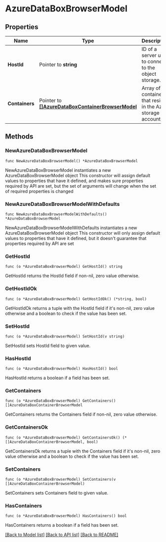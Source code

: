 # AzureDataBoxBrowserModel

## Properties

Name | Type | Description | Notes
------------ | ------------- | ------------- | -------------
**HostId** | Pointer to **string** | ID of a server used to connect to the object storage. | [optional] 
**Containers** | Pointer to [**[]AzureDataBoxContainerBrowserModel**](AzureDataBoxContainerBrowserModel.md) | Array of containers that reside in the Azure storage account. | [optional] 

## Methods

### NewAzureDataBoxBrowserModel

`func NewAzureDataBoxBrowserModel() *AzureDataBoxBrowserModel`

NewAzureDataBoxBrowserModel instantiates a new AzureDataBoxBrowserModel object
This constructor will assign default values to properties that have it defined,
and makes sure properties required by API are set, but the set of arguments
will change when the set of required properties is changed

### NewAzureDataBoxBrowserModelWithDefaults

`func NewAzureDataBoxBrowserModelWithDefaults() *AzureDataBoxBrowserModel`

NewAzureDataBoxBrowserModelWithDefaults instantiates a new AzureDataBoxBrowserModel object
This constructor will only assign default values to properties that have it defined,
but it doesn't guarantee that properties required by API are set

### GetHostId

`func (o *AzureDataBoxBrowserModel) GetHostId() string`

GetHostId returns the HostId field if non-nil, zero value otherwise.

### GetHostIdOk

`func (o *AzureDataBoxBrowserModel) GetHostIdOk() (*string, bool)`

GetHostIdOk returns a tuple with the HostId field if it's non-nil, zero value otherwise
and a boolean to check if the value has been set.

### SetHostId

`func (o *AzureDataBoxBrowserModel) SetHostId(v string)`

SetHostId sets HostId field to given value.

### HasHostId

`func (o *AzureDataBoxBrowserModel) HasHostId() bool`

HasHostId returns a boolean if a field has been set.

### GetContainers

`func (o *AzureDataBoxBrowserModel) GetContainers() []AzureDataBoxContainerBrowserModel`

GetContainers returns the Containers field if non-nil, zero value otherwise.

### GetContainersOk

`func (o *AzureDataBoxBrowserModel) GetContainersOk() (*[]AzureDataBoxContainerBrowserModel, bool)`

GetContainersOk returns a tuple with the Containers field if it's non-nil, zero value otherwise
and a boolean to check if the value has been set.

### SetContainers

`func (o *AzureDataBoxBrowserModel) SetContainers(v []AzureDataBoxContainerBrowserModel)`

SetContainers sets Containers field to given value.

### HasContainers

`func (o *AzureDataBoxBrowserModel) HasContainers() bool`

HasContainers returns a boolean if a field has been set.


[[Back to Model list]](../README.md#documentation-for-models) [[Back to API list]](../README.md#documentation-for-api-endpoints) [[Back to README]](../README.md)


